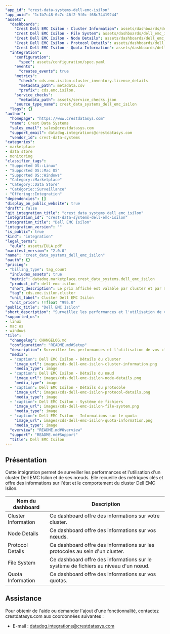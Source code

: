 ```yaml
---
"app_id": "crest-data-systems-dell-emc-isilon"
"app_uuid": "1c1b7c48-0c7c-46f2-9f0c-f68c74419244"
"assets":
  "dashboards":
    "Crest Dell EMC Isilon - Cluster Information": assets/dashboards/dell_emc_isilon_cluster_information.json
    "Crest Dell EMC Isilon - File System": assets/dashboards/dell_emc_isilon_file_system.json
    "Crest Dell EMC Isilon - Node Details": assets/dashboards/dell_emc_isilon_node_details.json
    "Crest Dell EMC Isilon - Protocol Details": assets/dashboards/dell_emc_isilon_protocol_details.json
    "Crest Dell EMC Isilon - Quota Information": assets/dashboards/dell_emc_isilon_quota_information.json
  "integration":
    "configuration":
      "spec": assets/configuration/spec.yaml
    "events":
      "creates_events": true
    "metrics":
      "check": cds.emc.isilon.cluster_inventory.license_details
      "metadata_path": metadata.csv
      "prefix": cds.emc.isilon.
    "service_checks":
      "metadata_path": assets/service_checks.json
    "source_type_name": crest_data_systems_dell_emc_isilon
  "logs": {}
"author":
  "homepage": "https://www.crestdatasys.com"
  "name": Crest Data Systems
  "sales_email": sales@crestdatasys.com
  "support_email": datadog.integrations@crestdatasys.com
  "vendor_id": crest-data-systems
"categories":
- marketplace
- data store
- monitoring
"classifier_tags":
- "Supported OS::Linux"
- "Supported OS::Mac OS"
- "Supported OS::Windows"
- "Category::Marketplace"
- "Category::Data Store"
- "Catégorie::Surveillance"
- "Offering::Integration"
"dependencies": []
"display_on_public_website": true
"draft": false
"git_integration_title": "crest_data_systems_dell_emc_isilon"
"integration_id": "crest-data-systems-dell-emc-isilon"
"integration_title": "Dell EMC Isilon"
"integration_version": ""
"is_public": true
"kind": "integration"
"legal_terms":
  "eula": assets/EULA.pdf
"manifest_version": "2.0.0"
"name": "crest_data_systems_dell_emc_isilon"
"oauth": {}
"pricing":
- "billing_type": tag_count
  "includes_assets": true
  "metric": datadog.marketplace.crest_data_systems.dell_emc_isilon
  "product_id": dell-emc-isilon
  "short_description": Le prix affiché est valable par cluster et par mois.
  "tag": cds.emc.isilon.cluster
  "unit_label": Cluster Dell EMC Isilon
  "unit_price": !!float "995.0"
"public_title": "Dell EMC Isilon"
"short_description": "Surveillez les performances et l'utilisation de vos clusters Dell EMC Isilon"
"supported_os":
- linux
- mac os
- windows
"tile":
  "changelog": CHANGELOG.md
  "configuration": "README.md#Setup"
  "description": Surveillez les performances et l'utilisation de vos clusters Dell EMC Isilon
  "media":
  - "caption": Dell EMC Isilon - Détails du cluster
    "image_url": images/cds-dell-emc-isilon-cluster-information.png
    "media_type": image
  - "caption": Dell EMC Isilon - Détails du nœud
    "image_url": images/cds-dell-emc-isilon-node-details.png
    "media_type": image
  - "caption": Dell EMC Isilon - Détails du protocole
    "image_url": images/cds-dell-emc-isilon-protocol-details.png
    "media_type": image
  - "caption": Dell EMC Isilon - Système de fichiers
    "image_url": images/cds-dell-emc-isilon-file-system.png
    "media_type": image
  - "caption": Dell EMC Isilon - Informations sur le quota
    "image_url": images/cds-dell-emc-isilon-quota-information.png
    "media_type": image
  "overview": "README.md#Overview"
  "support": "README.md#Support"
  "title": Dell EMC Isilon
---
```


## Présentation

Cette intégration permet de surveiller les performances et l'utilisation d'un cluster Dell EMC Isilon et de ses nœuds. Elle recueille des métriques clés et offre des informations sur l'état et le comportement du cluster Dell EMC Isilon.

Nom du dashboard | Description
---------------|------------
Cluster Information | Ce dashboard offre des informations sur votre cluster.
Node Details | Ce dashboard offre des informations sur vos nœuds.
Protocol Details | Ce dashboard offre des informations sur les protocoles au sein d'un cluster.
File System | Ce dashboard offre des informations sur le système de fichiers au niveau d'un nœud.
Quota Information | Ce dashboard offre des informations sur vos quotas.

## Assistance

Pour obtenir de l'aide ou demander l'ajout d'une fonctionnalité, contactez crestdatasys.com aux coordonnées suivantes :

 - E-mail : datadog.integrations@crestdatasys.com
